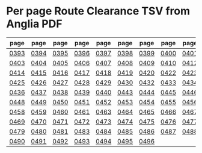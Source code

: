 # Per page Route Clearance TSV from Anglia PDF

|page|page|page|page|page|page|page|page|page|page|
|----|----|----|----|----|----|----|----|----|----|
|[0393](tsv/pg_0393.tsv)|[0394](tsv/pg_0394.tsv)|[0395](tsv/pg_0395.tsv)|[0396](tsv/pg_0396.tsv)|[0397](tsv/pg_0397.tsv)|[0398](tsv/pg_0398.tsv)|[0399](tsv/pg_0399.tsv)|[0400](tsv/pg_0400.tsv)|[0401](tsv/pg_0401.tsv)|[0402](tsv/pg_0402.tsv)|
|[0403](tsv/pg_0403.tsv)|[0404](tsv/pg_0404.tsv)|[0405](tsv/pg_0405.tsv)|[0406](tsv/pg_0406.tsv)|[0407](tsv/pg_0407.tsv)|[0408](tsv/pg_0408.tsv)|[0409](tsv/pg_0409.tsv)|[0410](tsv/pg_0410.tsv)|[0412](tsv/pg_0412.tsv)|[0413](tsv/pg_0413.tsv)|
|[0414](tsv/pg_0414.tsv)|[0415](tsv/pg_0415.tsv)|[0416](tsv/pg_0416.tsv)|[0417](tsv/pg_0417.tsv)|[0418](tsv/pg_0418.tsv)|[0419](tsv/pg_0419.tsv)|[0420](tsv/pg_0420.tsv)|[0422](tsv/pg_0422.tsv)|[0423](tsv/pg_0423.tsv)|[0424](tsv/pg_0424.tsv)|
|[0425](tsv/pg_0425.tsv)|[0426](tsv/pg_0426.tsv)|[0427](tsv/pg_0427.tsv)|[0428](tsv/pg_0428.tsv)|[0429](tsv/pg_0429.tsv)|[0430](tsv/pg_0430.tsv)|[0432](tsv/pg_0432.tsv)|[0433](tsv/pg_0433.tsv)|[0434](tsv/pg_0434.tsv)|[0435](tsv/pg_0435.tsv)|
|[0436](tsv/pg_0436.tsv)|[0437](tsv/pg_0437.tsv)|[0438](tsv/pg_0438.tsv)|[0439](tsv/pg_0439.tsv)|[0440](tsv/pg_0440.tsv)|[0443](tsv/pg_0443.tsv)|[0444](tsv/pg_0444.tsv)|[0445](tsv/pg_0445.tsv)|[0446](tsv/pg_0446.tsv)|[0447](tsv/pg_0447.tsv)|
|[0448](tsv/pg_0448.tsv)|[0449](tsv/pg_0449.tsv)|[0450](tsv/pg_0450.tsv)|[0451](tsv/pg_0451.tsv)|[0452](tsv/pg_0452.tsv)|[0453](tsv/pg_0453.tsv)|[0454](tsv/pg_0454.tsv)|[0455](tsv/pg_0455.tsv)|[0456](tsv/pg_0456.tsv)|[0457](tsv/pg_0457.tsv)|
|[0458](tsv/pg_0458.tsv)|[0459](tsv/pg_0459.tsv)|[0460](tsv/pg_0460.tsv)|[0461](tsv/pg_0461.tsv)|[0463](tsv/pg_0463.tsv)|[0464](tsv/pg_0464.tsv)|[0465](tsv/pg_0465.tsv)|[0466](tsv/pg_0466.tsv)|[0467](tsv/pg_0467.tsv)|[0468](tsv/pg_0468.tsv)|
|[0469](tsv/pg_0469.tsv)|[0470](tsv/pg_0470.tsv)|[0471](tsv/pg_0471.tsv)|[0472](tsv/pg_0472.tsv)|[0473](tsv/pg_0473.tsv)|[0474](tsv/pg_0474.tsv)|[0475](tsv/pg_0475.tsv)|[0476](tsv/pg_0476.tsv)|[0477](tsv/pg_0477.tsv)|[0478](tsv/pg_0478.tsv)|
|[0479](tsv/pg_0479.tsv)|[0480](tsv/pg_0480.tsv)|[0481](tsv/pg_0481.tsv)|[0483](tsv/pg_0483.tsv)|[0484](tsv/pg_0484.tsv)|[0485](tsv/pg_0485.tsv)|[0486](tsv/pg_0486.tsv)|[0487](tsv/pg_0487.tsv)|[0488](tsv/pg_0488.tsv)|[0489](tsv/pg_0489.tsv)|
|[0490](tsv/pg_0490.tsv)|[0491](tsv/pg_0491.tsv)|[0492](tsv/pg_0492.tsv)|[0493](tsv/pg_0493.tsv)|[0494](tsv/pg_0494.tsv)|[0495](tsv/pg_0495.tsv)|[0496](tsv/pg_0496.tsv)||||
